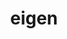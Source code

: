 ---
title: "eigen"
layout: cache
categories: [package, develop-2023-09-10]
meta: {"versions": ["3.4.0"], "compilers": ["apple-clang@=14.0.0", "gcc@=11.1.0", "gcc@=11.3.0", "gcc@=7.3.1", "oneapi@=2023.2.0"], "oss": ["amzn2", "ubuntu20.04", "ubuntu22.04", "ventura"], "platforms": ["darwin", "linux"], "targets": ["aarch64", "neoverse_n1", "ppc64le", "x86_64", "x86_64_v3"], "stacks": ["aws-isc", "aws-isc-aarch64", "data-vis-sdk", "e4s", "e4s-oneapi", "e4s-power", "ml-darwin-aarch64-mps", "ml-linux-x86_64-cpu", "ml-linux-x86_64-cuda", "ml-linux-x86_64-rocm", "root"], "num_specs": 10, "num_specs_by_stack": {"root": 10, "ml-darwin-aarch64-mps": 1, "aws-isc-aarch64": 2, "aws-isc": 1, "e4s-power": 1, "e4s-oneapi": 1, "e4s": 2, "data-vis-sdk": 1, "ml-linux-x86_64-cpu": 1, "ml-linux-x86_64-cuda": 1, "ml-linux-x86_64-rocm": 1}}
spec_details: [{"hash": "s5suzfxtpvxfs4vakjd7ri4i7qh55lsp", "compiler": "apple-clang@=14.0.0", "versions": ["3.4.0"], "os": "ventura", "platform": "darwin", "target": "aarch64", "variants": ["build_system=cmake", "build_type=RelWithDebInfo", "generator=make", "~ipo"], "stacks": ["root", "ml-darwin-aarch64-mps"], "size": "-", "tarball": "https://binaries.spack.io/releases/develop-2023-09-10/build_cache/darwin-ventura-aarch64/apple-clang-14.0.0/eigen-3.4.0/darwin-ventura-aarch64-apple-clang-14.0.0-eigen-3.4.0-s5suzfxtpvxfs4vakjd7ri4i7qh55lsp.spack"}, {"hash": "sxo5sux7u3woescardrpiewy2c3dlypc", "compiler": "gcc@=7.3.1", "versions": ["3.4.0"], "os": "amzn2", "platform": "linux", "target": "aarch64", "variants": ["build_system=cmake", "build_type=RelWithDebInfo", "generator=make", "~ipo"], "stacks": ["root", "aws-isc-aarch64"], "size": "-", "tarball": "https://binaries.spack.io/releases/develop-2023-09-10/build_cache/linux-amzn2-aarch64/gcc-7.3.1/eigen-3.4.0/linux-amzn2-aarch64-gcc-7.3.1-eigen-3.4.0-sxo5sux7u3woescardrpiewy2c3dlypc.spack"}, {"hash": "o4ynu4ze2yumlnmz4adabxl54bytw6ff", "compiler": "gcc@=7.3.1", "versions": ["3.4.0"], "os": "amzn2", "platform": "linux", "target": "neoverse_n1", "variants": ["build_system=cmake", "build_type=RelWithDebInfo", "generator=make", "~ipo"], "stacks": ["root", "aws-isc-aarch64"], "size": "-", "tarball": "https://binaries.spack.io/releases/develop-2023-09-10/build_cache/linux-amzn2-neoverse_n1/gcc-7.3.1/eigen-3.4.0/linux-amzn2-neoverse_n1-gcc-7.3.1-eigen-3.4.0-o4ynu4ze2yumlnmz4adabxl54bytw6ff.spack"}, {"hash": "t7rq5htrmpzk5giqltcim4yfqq4ia4mx", "compiler": "gcc@=7.3.1", "versions": ["3.4.0"], "os": "amzn2", "platform": "linux", "target": "x86_64_v3", "variants": ["build_system=cmake", "build_type=RelWithDebInfo", "generator=make", "~ipo"], "stacks": ["root", "aws-isc"], "size": "-", "tarball": "https://binaries.spack.io/releases/develop-2023-09-10/build_cache/linux-amzn2-x86_64_v3/gcc-7.3.1/eigen-3.4.0/linux-amzn2-x86_64_v3-gcc-7.3.1-eigen-3.4.0-t7rq5htrmpzk5giqltcim4yfqq4ia4mx.spack"}, {"hash": "eiao2xb7olzpbjai2hyzy4mubsousmhi", "compiler": "gcc@=11.1.0", "versions": ["3.4.0"], "os": "ubuntu20.04", "platform": "linux", "target": "ppc64le", "variants": ["build_system=cmake", "build_type=RelWithDebInfo", "generator=make", "~ipo"], "stacks": ["root", "e4s-power"], "size": "-", "tarball": "https://binaries.spack.io/releases/develop-2023-09-10/build_cache/linux-ubuntu20.04-ppc64le/gcc-11.1.0/eigen-3.4.0/linux-ubuntu20.04-ppc64le-gcc-11.1.0-eigen-3.4.0-eiao2xb7olzpbjai2hyzy4mubsousmhi.spack"}, {"hash": "h3rjmjzklyiswzz3z3ccdce777let32g", "compiler": "oneapi@=2023.2.0", "versions": ["3.4.0"], "os": "ubuntu20.04", "platform": "linux", "target": "x86_64", "variants": ["build_system=cmake", "build_type=RelWithDebInfo", "generator=make", "~ipo"], "stacks": ["root", "e4s-oneapi"], "size": "-", "tarball": "https://binaries.spack.io/releases/develop-2023-09-10/build_cache/linux-ubuntu20.04-x86_64/oneapi-2023.2.0/eigen-3.4.0/linux-ubuntu20.04-x86_64-oneapi-2023.2.0-eigen-3.4.0-h3rjmjzklyiswzz3z3ccdce777let32g.spack"}, {"hash": "m5x4wtac5jd3hdxsvisdlbrs2zeutgw7", "compiler": "gcc@=11.1.0", "versions": ["3.4.0"], "os": "ubuntu20.04", "platform": "linux", "target": "x86_64_v3", "variants": ["build_system=cmake", "build_type=RelWithDebInfo", "generator=make", "~ipo"], "stacks": ["root", "e4s"], "size": "-", "tarball": "https://binaries.spack.io/releases/develop-2023-09-10/build_cache/linux-ubuntu20.04-x86_64_v3/gcc-11.1.0/eigen-3.4.0/linux-ubuntu20.04-x86_64_v3-gcc-11.1.0-eigen-3.4.0-m5x4wtac5jd3hdxsvisdlbrs2zeutgw7.spack"}, {"hash": "kxjedpobwtbvousucs5i22qhsvnv2srk", "compiler": "gcc@=11.1.0", "versions": ["3.4.0"], "os": "ubuntu20.04", "platform": "linux", "target": "x86_64_v3", "variants": ["build_system=cmake", "build_type=RelWithDebInfo", "generator=make", "~ipo"], "stacks": ["root", "e4s"], "size": "-", "tarball": "https://binaries.spack.io/releases/develop-2023-09-10/build_cache/linux-ubuntu20.04-x86_64_v3/gcc-11.1.0/eigen-3.4.0/linux-ubuntu20.04-x86_64_v3-gcc-11.1.0-eigen-3.4.0-kxjedpobwtbvousucs5i22qhsvnv2srk.spack"}, {"hash": "sj5sbjz4ym35mzodavztd452h67st244", "compiler": "gcc@=11.1.0", "versions": ["3.4.0"], "os": "ubuntu20.04", "platform": "linux", "target": "x86_64_v3", "variants": ["build_system=cmake", "build_type=RelWithDebInfo", "generator=make", "~ipo"], "stacks": ["root", "data-vis-sdk"], "size": "-", "tarball": "https://binaries.spack.io/releases/develop-2023-09-10/build_cache/linux-ubuntu20.04-x86_64_v3/gcc-11.1.0/eigen-3.4.0/linux-ubuntu20.04-x86_64_v3-gcc-11.1.0-eigen-3.4.0-sj5sbjz4ym35mzodavztd452h67st244.spack"}, {"hash": "i6cboscco4bilroq3lxgpibqtytauwrz", "compiler": "gcc@=11.3.0", "versions": ["3.4.0"], "os": "ubuntu22.04", "platform": "linux", "target": "x86_64_v3", "variants": ["build_system=cmake", "build_type=RelWithDebInfo", "generator=make", "~ipo"], "stacks": ["root", "ml-linux-x86_64-cpu", "ml-linux-x86_64-cuda", "ml-linux-x86_64-rocm"], "size": "-", "tarball": "https://binaries.spack.io/releases/develop-2023-09-10/build_cache/linux-ubuntu22.04-x86_64_v3/gcc-11.3.0/eigen-3.4.0/linux-ubuntu22.04-x86_64_v3-gcc-11.3.0-eigen-3.4.0-i6cboscco4bilroq3lxgpibqtytauwrz.spack"}]
---